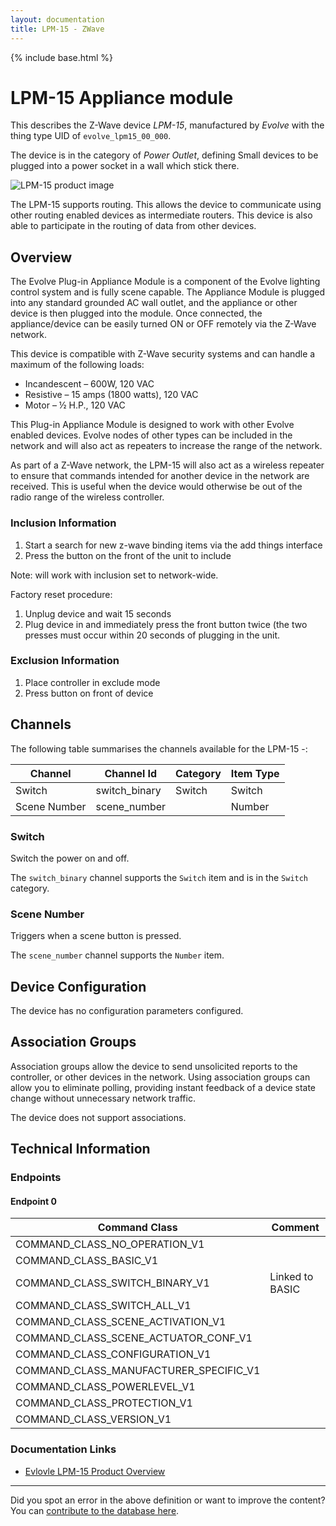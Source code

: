 ```yaml
---
layout: documentation
title: LPM-15 - ZWave
---
```


{% include base.html %}

# LPM-15 Appliance module
This describes the Z-Wave device *LPM-15*, manufactured by *Evolve* with the thing type UID of ```evolve_lpm15_00_000```.

The device is in the category of *Power Outlet*, defining Small devices to be plugged into a power socket in a wall which stick there.

![LPM-15 product image](https://www.cd-jackson.com/zwave_device_uploads/580/580_default.jpg)


The LPM-15 supports routing. This allows the device to communicate using other routing enabled devices as intermediate routers.  This device is also able to participate in the routing of data from other devices.

## Overview

The Evolve Plug-in Appliance Module is a component of the Evolve lighting control system and is fully scene capable. The Appliance Module is plugged into any standard grounded AC wall outlet, and the appliance or other device is then plugged into the module. Once connected, the appliance/device can be easily turned ON or OFF remotely via the Z-Wave network.

This device is compatible with Z-Wave security systems and can handle a maximum of the following loads:

- Incandescent – 600W, 120 VAC
- Resistive – 15 amps (1800 watts), 120 VAC
- Motor – ½ H.P., 120 VAC

This Plug-in Appliance Module is designed to work with other Evolve enabled devices. Evolve nodes of other types can be included in the network and will also act as repeaters to increase the range of the network.

As part of a Z-Wave network, the LPM-15 will also act as a wireless repeater to ensure that commands intended for another device in the network are received. This is useful when the device would otherwise be out of the radio range of the wireless controller.

### Inclusion Information

1. Start a search for new z-wave binding items via the add things interface
2. Press the button on the front of the unit to include

Note: will work with inclusion set to network-wide.

Factory reset procedure:

1. Unplug device and wait 15 seconds
2. Plug device in and immediately press the front button twice (the two presses must occur within 20 seconds of plugging in the unit.

### Exclusion Information

1. Place controller in exclude mode
2. Press button on front of device

## Channels

The following table summarises the channels available for the LPM-15 -:

| Channel | Channel Id | Category | Item Type |
|---------|------------|----------|-----------|
| Switch | switch_binary | Switch | Switch | 
| Scene Number | scene_number |  | Number | 

### Switch

Switch the power on and off.

The ```switch_binary``` channel supports the ```Switch``` item and is in the ```Switch``` category.

### Scene Number

Triggers when a scene button is pressed.

The ```scene_number``` channel supports the ```Number``` item.



## Device Configuration

The device has no configuration parameters configured.

## Association Groups

Association groups allow the device to send unsolicited reports to the controller, or other devices in the network. Using association groups can allow you to eliminate polling, providing instant feedback of a device state change without unnecessary network traffic.

The device does not support associations.
## Technical Information

### Endpoints

#### Endpoint 0

| Command Class | Comment |
|---------------|---------|
| COMMAND_CLASS_NO_OPERATION_V1| |
| COMMAND_CLASS_BASIC_V1| |
| COMMAND_CLASS_SWITCH_BINARY_V1| Linked to BASIC|
| COMMAND_CLASS_SWITCH_ALL_V1| |
| COMMAND_CLASS_SCENE_ACTIVATION_V1| |
| COMMAND_CLASS_SCENE_ACTUATOR_CONF_V1| |
| COMMAND_CLASS_CONFIGURATION_V1| |
| COMMAND_CLASS_MANUFACTURER_SPECIFIC_V1| |
| COMMAND_CLASS_POWERLEVEL_V1| |
| COMMAND_CLASS_PROTECTION_V1| |
| COMMAND_CLASS_VERSION_V1| |

### Documentation Links

* [Evlovle LPM-15 Product Overview](https://www.cd-jackson.com/zwave_device_uploads/580/LPM-15.pdf)

---

Did you spot an error in the above definition or want to improve the content?
You can [contribute to the database here](http://www.cd-jackson.com/index.php/zwave/zwave-device-database/zwave-device-list/devicesummary/580).
